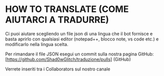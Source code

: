 # HOW TO TRANSLATE (COME AIUTARCI A TRADURRE)

Ci puoi aiutare scegliendo un file json di una lingua che il bot
fornisce e basta aprirlo con qualsiasi editor (notepad++, blocco note, vs code etc.) e modificarlo nella lingua scelta.

Per rimandare il file JSON esegui un commit 
sulla nostra pagina GitHub: [https://github.com/Shad0wGlitch/traduzione/pulls] (GitHub)

Verrete inseriti tra i Collaborators sul nostro canale
